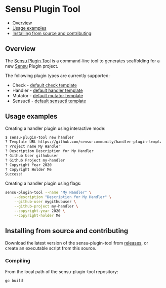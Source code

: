 # Sensu Plugin Tool

- [Overview](#overview)
- [Usage examples](#usage-examples)
- [Installing from source and
  contributing](#installation-from-source-and-contributing)

## Overview

The [Sensu Plugin Tool][0] is a command-line tool to generates scaffolding for a
new [Sensu][1] Plugin project.

The following plugin types are currently supported:

* Check - [default check template][2]
* Handler - [default handler template][3]
* Mutator - [default mutator template][4]
* Sensuctl - [default sensuctl template][5]

## Usage examples

Creating a handler plugin using interactive mode:

```sh
$ sensu-plugin-tool new handler
? Template URL https://github.com/sensu-community/handler-plugin-template
? Project name My Handler
? Description Description for My Handler
? Github User githubuser
? Github Project my-handler
? Copyright Year 2020
? Copyright Holder Me
Success!
```

Creating a handler plugin using flags:

```sh
sensu-plugin-tool --name "My Handler" \
    --description "Description for My Handler" \
    --github-user mygithubuser \
    --github-project my-handler \
    --copyright-year 2020 \
    --copyright-holder Me
```

## Installing from source and contributing

Download the latest version of the sensu-plugin-tool from [releases][6],
or create an executable script from this source.

### Compiling

From the local path of the sensu-plugin-tool repository:

``` sh
go build
```

[0]: https://github.com/sensu-community/sensu-plugin-tool
[1]: https://sensu.io
[2]: https://github.com/sensu-community/check-plugin-template
[3]: https://github.com/sensu-community/handler-plugin-template
[4]: https://github.com/sensu-community/mutator-plugin-template
[5]: https://github.com/sensu-community/sensuctl-plugin-template
[6]: https://github.com/sensu-community/sensu-plugin-tool/releases
